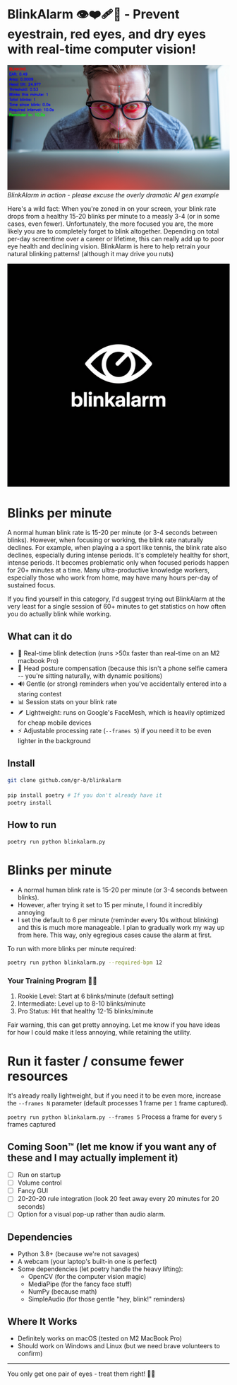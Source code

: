 # BlinkAlarm 👁️❤️‍🩹🔕 - Prevent eyestrain, red eyes, and dry eyes with real-time computer vision!

![Annotated Frame Example](images/2-annotated.png)
*BlinkAlarm in action - please excuse the overly dramatic AI gen example*

Here's a wild fact: When you're zoned in on your screen, your blink rate drops from a healthy 15-20 blinks per minute to a measly 3-4 (or in some cases, even fewer). Unfortunately, the more focused you are, the more likely you are to completely forget to blink altogether. Depending on total per-day screentime over a career or lifetime, this can really add up to poor eye health and declining vision. BlinkAlarm is here to help retrain your natural blinking patterns! (although it may drive you nuts)

![BlinkAlarm Logo](images/logo1.png)

# Blinks per minute

A normal human blink rate is 15-20 per minute (or 3-4 seconds between blinks). However, when focusing or working, the blink rate naturally declines. For example, when playing a a sport like tennis, the blink rate also declines, especially during intense periods. It's completely healthy for short, intense periods. It becomes problematic only when focused periods happen for 20+ minutes at a time. Many ultra-productive knowledge workers, especially those who work from home, may have many hours per-day of sustained focus.

If you find yourself in this category, I'd suggest trying out BlinkAlarm at the very least for a single session of 60+ minutes to get statistics on how often you do actually blink while working.


## What can it do

- 👀 Real-time blink detection (runs >50x faster than real-time on an M2 macbook Pro)
- 🎯 Head posture compensation (because this isn't a phone selfie camera -- you're sitting naturally, with dynamic positions)
- 🔊 Gentle (or strong) reminders when you've accidentally entered into a staring contest
- 📊 Session stats on your blink rate
- 🪶 Lightweight: runs on Google's FaceMesh, which is heavily optimized for cheap mobile devices
- ⚡ Adjustable processing rate (`--frames 5`) if you need it to be even lighter in the background

## Install

```bash
git clone github.com/gr-b/blinkalarm

pip install poetry # If you don't already have it
poetry install
```

## How to run

```bash
poetry run python blinkalarm.py
```

# Blinks per minute

- A normal human blink rate is 15-20 per minute (or 3-4 seconds between blinks).
- However, after trying it set to 15 per minute, I found it incredibly annoying
- I set the default to 6 per minute (reminder every 10s without blinking) and this is much more manageable. I plan to gradually work my way up from here. This way, only egregious cases cause the alarm at first.

To run with more blinks per minute required:
```bash
poetry run python blinkalarm.py --required-bpm 12
```

### Your Training Program 🏋️‍♂️
1. Rookie Level: Start at 6 blinks/minute (default setting)
2. Intermediate: Level up to 8-10 blinks/minute
3. Pro Status: Hit that healthy 12-15 blinks/minute

Fair warning, this can get pretty annoying. Let me know if you have ideas for how I could make it less annoying, while retaining the utility.

# Run it faster / consume fewer resources

It's already really lightweight, but if you need it to be even more, increase the `--frames N` parameter (default processes 1 frame per `1` frame captured).

`poetry run python blinkalarm.py --frames 5` Process a frame for every `5` frames captured

## Coming Soon™ (let me know if you want any of these and I may actually implement it)

- [ ] Run on startup
- [ ] Volume control
- [ ] Fancy GUI
- [ ] 20-20-20 rule integration (look 20 feet away every 20 minutes for 20 seconds)
- [ ] Option for a visual pop-up rather than audio alarm.

## Dependencies

- Python 3.8+ (because we're not savages)
- A webcam (your laptop's built-in one is perfect)
- Some dependencies (let poetry handle the heavy lifting):
  - OpenCV (for the computer vision magic)
  - MediaPipe (for the fancy face stuff)
  - NumPy (because math)
  - SimpleAudio (for those gentle "hey, blink!" reminders)

## Where It Works

- Definitely works on macOS (tested on M2 MacBook Pro)
- Should work on Windows and Linux (but we need brave volunteers to confirm)

---

You only get one pair of eyes - treat them right! 👀✨